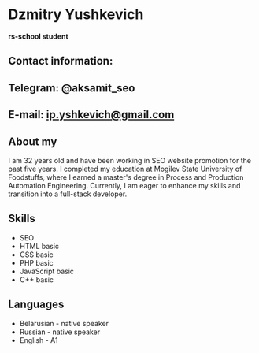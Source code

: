 # Dzmitry Yushkevich
**rs-school student**
## Contact information:
**Telegram:** @aksamit_seo
---
**E-mail:** ip.yshkevich@gmail.com
---
## About my
I am 32 years old and have been working in SEO website promotion for the past five years. I completed my education at Mogilev State University of Foodstuffs, where I earned a master's degree in Process and Production Automation Engineering. Currently, I am eager to enhance my skills and transition into a full-stack developer.

## Skills
* SEO
* HTML basic
* CSS basic
* PHP basic
* JavaScript basic
* C++ basic

## Languages
* Belarusian - native speaker
* Russian - native speaker
* English - A1